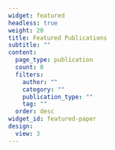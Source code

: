 ```yaml
---
widget: featured
headless: true
weight: 20
title: Featured Publications
subtitle: ""
content:
  page_type: publication
  count: 0
  filters:
    author: ""
    category: ""
    publication_type: ""
    tag: ""
  order: desc
widget_id: featured-paper
design:
  view: 3
---
```

